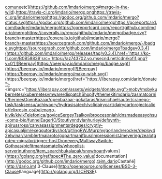[comune](http://en.wikipedia.org/wiki/Mergo)etc](https://github.com/imdario/mergo#mergo-in-the-wild).https://travis-ci.org/imdario/mergo.pnghttps://travis-ci.org/imdario/mergohttps://godoc.org/github.com/imdario/mergo?status.svghttps://godoc.org/github.com/imdario/mergohttps://goreportcard.com/badge/imdario/mergohttps://goreportcard.com/report/github.com/imdario/mergohttps://coveralls.io/repos/github/imdario/mergo/badge.svg?branch=masterhttps://coveralls.io/github/imdario/mergo?branch=masterhttps://sourcegraph.com/github.com/imdario/mergo/-/badge.svghttps://sourcegraph.com/github.com/imdario/mergo?badgev0.3.4](https://github.com/imdario/mergo/releases/tag/v0.3.4).href='https://ko-fi.com/B0B58839'src='https://az743702.vo.msecnd.net/cdn/kofi1.png?v=0'[![Beerpay](https://beerpay.io/imdario/mergo/badge.svg)](https://beerpay.io/imdario/mergo)[![Beerpay](https://beerpay.io/imdario/mergo/make-wish.svg)](https://beerpay.io/imdario/mergo)href="https://liberapay.com/dario/donate"><imgsrc="https://liberapay.com/assets/widgets/donate.svg"></a>[moby/moby](https://github.com/moby/moby)[kubernetes/kubernetes](https://github.com/kubernetes/kubernetes)[vmware/dispatch](https://github.com/vmware/dispatch)[Shopify/themekit](https://github.com/Shopify/themekit)[imdario/zas](https://github.com/imdario/zas)[matcornic/hermes](https://github.com/matcornic/hermes)[OpenBazaar/openbazaar-go](https://github.com/OpenBazaar/openbazaar-go)[kataras/iris](https://github.com/kataras/iris)[michaelsauter/crane](https://github.com/michaelsauter/crane)[go-task/task](https://github.com/go-task/task)[sensu/uchiwa](https://github.com/sensu/uchiwa)[ory/hydra](https://github.com/ory/hydra)[sisatech/vcli](https://github.com/sisatech/vcli)[dairycart/dairycart](https://github.com/dairycart/dairycart)[projectcalico/felix](https://github.com/projectcalico/felix)[resin-os/balena](https://github.com/resin-os/balena)[go-kivik/kivik](https://github.com/go-kivik/kivik)[Telefonica/govice](https://github.com/Telefonica/govice)[SergeyTsalkov/brooce](https://github.com/SergeyTsalkov/brooce)[soniah/dnsmadeeasy](https://github.com/soniah/dnsmadeeasy)[ohsu-comp-bio/funnel](https://github.com/ohsu-comp-bio/funnel)[EagerIO/Stout](https://github.com/EagerIO/Stout)[lynndylanhurley/defsynth-api](https://github.com/lynndylanhurley/defsynth-api)[russross/canvasassignments](https://github.com/russross/canvasassignments)[rdegges/cryptly-api](https://github.com/rdegges/cryptly-api)[casualjim/exeggutor](https://github.com/casualjim/exeggutor)[divshot/gitling](https://github.com/divshot/gitling)[RWJMurphy/gorl](https://github.com/RWJMurphy/gorl)[andrerocker/deploy42](https://github.com/andrerocker/deploy42)[elwinar/rambler](https://github.com/elwinar/rambler)[tmaiaroto/gopartman](https://github.com/tmaiaroto/gopartman)[jfbus/impressionist](https://github.com/jfbus/impressionist)[Jmeyering/zealot](https://github.com/Jmeyering/zealot)[godep-migrator/rigger-host](https://github.com/godep-migrator/rigger-host)[Dronevery/MultiwaySwitch-Go](https://github.com/Dronevery/MultiwaySwitch-Go)[thoas/picfit](https://github.com/thoas/picfit)[mantasmatelis/whooplist-server](https://github.com/mantasmatelis/whooplist-server)[jnuthong/item_search](https://github.com/jnuthong/item_search)[bukalapak/snowboard](https://github.com/bukalapak/snowboard)values](https://golang.org/ref/spec#The_zero_value)documentation](http://godoc.org/github.com/imdario/mergo).[@im_dario](https://twitter.com/im_dario)Castañé](http://dario.im).3-Clause](http://opensource.org/licenses/BSD-3-Clause)language](http://golang.org/LICENSE).